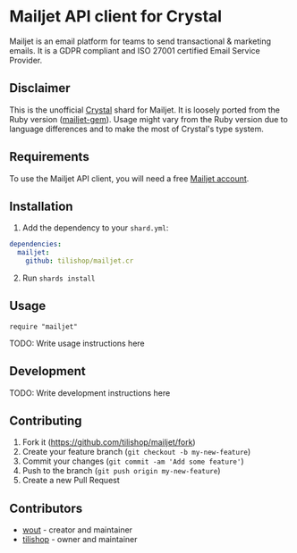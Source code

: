 # Mailjet API client for Crystal

Mailjet is an email platform for teams to send transactional & marketing emails.
It is a GDPR compliant and ISO 27001 certified Email Service Provider.

## Disclaimer
This is the unofficial [Crystal](https://crystal-lang.org/) shard for Mailjet.
It is loosely ported from the Ruby version
([mailjet-gem](https://github.com/mailjet/mailjet-gem)).
Usage might vary from the Ruby version due to language differences and to make
the most of Crystal's type system.

## Requirements
To use the Mailjet API client, you will need a free
[Mailjet account](https://app.mailjet.com/signup).

## Installation

1. Add the dependency to your `shard.yml`:

```yaml
dependencies:
  mailjet:
    github: tilishop/mailjet.cr
```

2. Run `shards install`

## Usage

```crystal
require "mailjet"
```

TODO: Write usage instructions here

## Development

TODO: Write development instructions here

## Contributing

1. Fork it (<https://github.com/tilishop/mailjet/fork>)
2. Create your feature branch (`git checkout -b my-new-feature`)
3. Commit your changes (`git commit -am 'Add some feature'`)
4. Push to the branch (`git push origin my-new-feature`)
5. Create a new Pull Request

## Contributors

- [wout](https://github.com/wout) - creator and maintainer
- [tilishop](https://github.com/tilishop) - owner and maintainer
